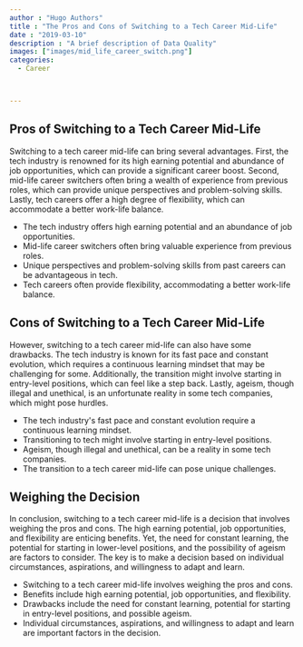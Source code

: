 ```yaml
---
author : "Hugo Authors"
title : "The Pros and Cons of Switching to a Tech Career Mid-Life"
date : "2019-03-10"
description : "A brief description of Data Quality"
images: ["images/mid_life_career_switch.png"]
categories: 
  - Career



---
```


## Pros of Switching to a Tech Career Mid-Life

Switching to a tech career mid-life can bring several advantages. First, the tech industry is renowned for its high earning potential and abundance of job opportunities, which can provide a significant career boost. Second, mid-life career switchers often bring a wealth of experience from previous roles, which can provide unique perspectives and problem-solving skills. Lastly, tech careers offer a high degree of flexibility, which can accommodate a better work-life balance.

- The tech industry offers high earning potential and an abundance of job opportunities.
- Mid-life career switchers often bring valuable experience from previous roles.
- Unique perspectives and problem-solving skills from past careers can be advantageous in tech.
- Tech careers often provide flexibility, accommodating a better work-life balance.

## Cons of Switching to a Tech Career Mid-Life

However, switching to a tech career mid-life can also have some drawbacks. The tech industry is known for its fast pace and constant evolution, which requires a continuous learning mindset that may be challenging for some. Additionally, the transition might involve starting in entry-level positions, which can feel like a step back. Lastly, ageism, though illegal and unethical, is an unfortunate reality in some tech companies, which might pose hurdles.

- The tech industry's fast pace and constant evolution require a continuous learning mindset.
- Transitioning to tech might involve starting in entry-level positions.
- Ageism, though illegal and unethical, can be a reality in some tech companies.
- The transition to a tech career mid-life can pose unique challenges.

## Weighing the Decision

In conclusion, switching to a tech career mid-life is a decision that involves weighing the pros and cons. The high earning potential, job opportunities, and flexibility are enticing benefits. Yet, the need for constant learning, the potential for starting in lower-level positions, and the possibility of ageism are factors to consider. The key is to make a decision based on individual circumstances, aspirations, and willingness to adapt and learn.

- Switching to a tech career mid-life involves weighing the pros and cons.
- Benefits include high earning potential, job opportunities, and flexibility.
- Drawbacks include the need for constant learning, potential for starting in entry-level positions, and possible ageism.
- Individual circumstances, aspirations, and willingness to adapt and learn are important factors in the decision.




